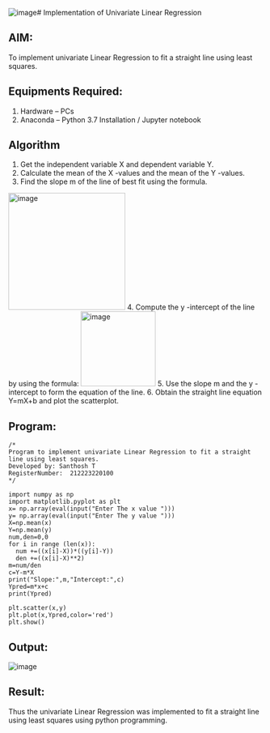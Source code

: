 ![image](https://github.com/SanthoshThiru/Find-the-best-fit-line-using-Least-Squares-Method/assets/148958618/084108f7-6592-48b3-acd9-b0eefda00582)# Implementation of Univariate Linear Regression
## AIM:
To implement univariate Linear Regression to fit a straight line using least squares.

## Equipments Required:
1. Hardware – PCs
2. Anaconda – Python 3.7 Installation / Jupyter notebook

## Algorithm
1. Get the independent variable X and dependent variable Y.
2. Calculate the mean of the X -values and the mean of the Y -values.
3. Find the slope m of the line of best fit using the formula. 
<img width="231" alt="image" src="https://user-images.githubusercontent.com/93026020/192078527-b3b5ee3e-992f-46c4-865b-3b7ce4ac54ad.png">
4. Compute the y -intercept of the line by using the formula:
<img width="148" alt="image" src="https://user-images.githubusercontent.com/93026020/192078545-79d70b90-7e9d-4b85-9f8b-9d7548a4c5a4.png">
5. Use the slope m and the y -intercept to form the equation of the line.
6. Obtain the straight line equation Y=mX+b and plot the scatterplot.

## Program:
```
/*
Program to implement univariate Linear Regression to fit a straight line using least squares.
Developed by: Santhosh T
RegisterNumber:  212223220100 
*/
```
```
import numpy as np
import matplotlib.pyplot as plt
x= np.array(eval(input("Enter The x value ")))
y= np.array(eval(input("Enter The y value ")))
X=np.mean(x)
Y=np.mean(y)
num,den=0,0
for i in range (len(x)):
  num +=((x[i]-X))*((y[i]-Y))
  den +=((x[i]-X)**2)
m=num/den
c=Y-m*X
print("Slope:",m,"Intercept:",c)
Ypred=m*x+c
print(Ypred)

plt.scatter(x,y)
plt.plot(x,Ypred,color='red')
plt.show()

```

## Output:
![image](https://github.com/SanthoshThiru/Find-the-best-fit-line-using-Least-Squares-Method/assets/148958618/cd213199-94e8-4fcc-972c-902690c60197)



## Result:
Thus the univariate Linear Regression was implemented to fit a straight line using least squares using python programming.
